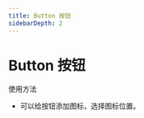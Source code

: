 ```yaml
---
title: Button 按钮
sidebarDepth: 2
---
```


# Button 按钮

使用方法

- 可以给按钮添加图标，选择图标位置。

<button-demos></button-demos>
